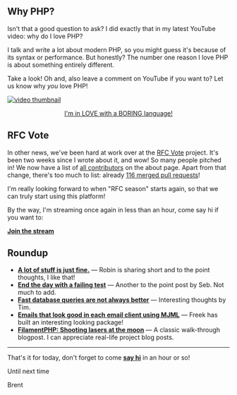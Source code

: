 ## Why PHP?

Isn't that a good question to ask? I did exactly that in my latest YouTube video: why do I love PHP? 

I talk and write a lot about modern PHP, so you might guess it's because of its syntax or performance. But honestly? The number one reason I love PHP is about something entirely different.

Take a look! Oh and, also leave a comment on YouTube if you want to? Let us know why _you_ love PHP!

<p>
<a href="https://www.youtube.com/watch?v=x7OsH3bH6DA">
<img src="https://stitcher.io/resources/img/static/php-love-thumb-991x557.png" alt="video thumbnail" />

<p style="text-align: center;">
I'm in LOVE with a BORING language!
</p>
</a>
</p>

## RFC Vote

In other news, we've been hard at work over at the [RFC Vote](https://github.com/brendt/rfc-vote) project. It's been two weeks since I wrote about it, and wow! So many people pitched in! We now have a list of [all contributors](https://rfc.stitcher.io/about) on the about page. Apart from that change, there's too much to list: already [116 merged pull requests](https://github.com/brendt/rfc-vote/pulls?q=is%3Apr+is%3Amerged)! 

I'm really looking forward to when "RFC season" starts again, so that we can truly start using this platform!

By the way, I'm streaming once again in less than an hour, come say hi if you want to: 

**[Join the stream](https://www.youtube.com/watch?v=pKRW0iRBbOE)**

## Roundup

- **[A lot of stuff is just fine.](https://aggregate.stitcher.io/post/8a78e961-cb42-4b69-ad6d-bdcb728c3fc8)** — Robin is sharing short and to the point thoughts, I like that!
- **[End the day with a failing test](https://aggregate.stitcher.io/post/b240fe44-4403-4656-8877-3657e59d97bb)** — Another to the point post by Seb. Not much to add.
- **[Fast database queries are not always better](https://aggregate.stitcher.io/post/919bd678-5c13-4f69-82f9-9095cbcea80e)** — Interesting thoughts by Tim. 
- **[Emails that look good in each email client using MJML](https://aggregate.stitcher.io/post/4560dd2f-aa70-484f-9037-6708c8153502)** — Freek has built an interesting looking package! 
- **[FilamentPHP: Shooting lasers at the moon](https://aggregate.stitcher.io/post/f3b64582-d7d5-4e88-81ea-84f48a1b9ef2)** — A classic walk-through blogpost. I can appreciate real-life project blog posts.

--- 

That's it for today, don't forget to come **[say hi](https://www.youtube.com/watch?v=pKRW0iRBbOE)** in an hour or so!

Until next time

Brent